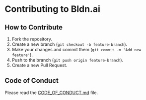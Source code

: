 # Contributing to Bldn.ai

## How to Contribute

1. Fork the repository.
2. Create a new branch (`git checkout -b feature-branch`).
3. Make your changes and commit them (`git commit -m 'Add new feature'`).
4. Push to the branch (`git push origin feature-branch`).
5. Create a new Pull Request.

## Code of Conduct

Please read the [CODE_OF_CONDUCT.md](CODE_OF_CONDUCT.md) file.
